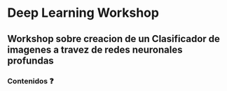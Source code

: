 # Deep Learning Workshop
## Workshop sobre creacion de un Clasificador de imagenes a travez de redes neuronales profundas

### Contenidos :question:

